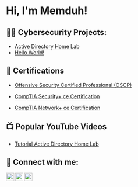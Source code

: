 <h1>Hi, I'm Memduh! </h1>

<h2>👨‍💻 Cybersecurity Projects:</h2>

- [Active Directory Home Lab]()
- [Hello World!]()

<h2>📄 Certifications</h2>

- [Offensive Security Certified Professional (OSCP)](https://www.credential.net/0d5df5ee-6d11-40c5-911b-6af4f9f5d904#gs.l51g8y)

- [CompTIA Security+ ce Certification](https://www.credly.com/badges/d3568991-3e5e-46d8-b7bc-4eb5d47abf9c?source=linked_in_profile)

- [CompTIA Network+ ce Certification](https://www.credly.com/badges/6645237b-79f2-4bff-8dfd-a4050234926b/linked_in_profile)


<h2>📺 Popular YouTube Videos</h2>

- [Tutorial Active Directory Home Lab]()

<h2> 🤳 Connect with me:</h2>

[<img align="left" alt="JoshMadakor | YouTube" width="22px" src="https://cdn.jsdelivr.net/npm/simple-icons@v3/icons/youtube.svg" />][youtube]
[<img align="left" alt="JoshMadakor | Twitter" width="22px" src="https://cdn.jsdelivr.net/npm/simple-icons@v3/icons/twitter.svg" />][twitter]
[<img align="left" alt="JoshMadakor | LinkedIn" width="22px" src="https://cdn.jsdelivr.net/npm/simple-icons@v3/icons/linkedin.svg" />][linkedin]


[twitter]: https://twitter.com/memduhtura
[youtube]: https://www.youtube.com/channel/UCIOwsV_BEPx0iLbJnvpbMBw
[linkedin]:https://www.linkedin.com/in/dr-memduh-tura-43bb50b4/

<!--
memduh tura
-->
